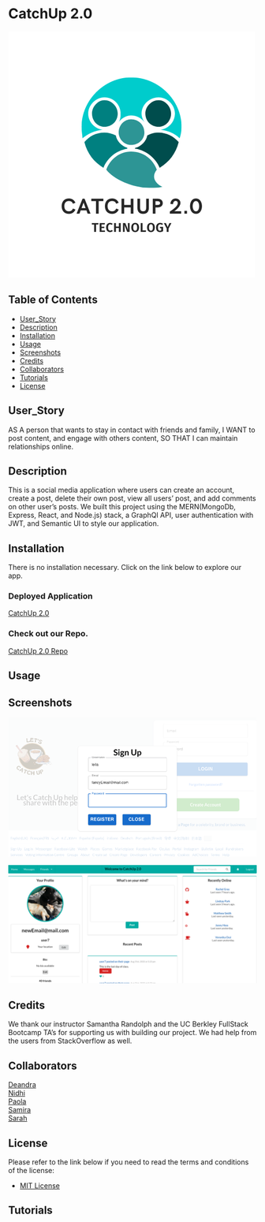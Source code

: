 # CatchUp 2.0

![CatchUpLogo](./client/public/images/screenShots/Catchup%202.0.png)

## Table of Contents

- [User_Story](#user_story)
- [Description](#description)
- [Installation](#installation)
- [Usage](#usage)
- [Screenshots](#screenshots)
- [Credits](#credits)
- [Collaborators](#collaborators)
- [Tutorials](#tutorials)
- [License](#license)

## User_Story

AS A person that wants to stay in contact with friends and family,
I WANT to post content, and engage with others content,
SO THAT I can maintain relationships online.

## Description

This is a social media application where users can create an account, create a post, delete their own post, view all users’ post, and add comments on other user’s posts. We built this project using the MERN(MongoDb, Express, React, and Node.js) stack, a GraphQl API, user authentication with JWT, and Semantic UI to style our application.

## Installation

There is no installation necessary. Click on the link below to explore our app.

### Deployed Application

[CatchUp 2.0]()

### Check out our Repo.

[CatchUp 2.0 Repo](https://github.com/smokhadar/catch-up2)

## Usage

## Screenshots

![signUp](./client/public/images/screenShots/login.png)

![Home](./client/public/images/screenShots/home.png)



## Credits

We thank our instructor Samantha Randolph and the UC Berkley FullStack Bootcamp TA’s for supporting us with building our project. We had help from the users from StackOverflow as well.

## Collaborators

[Deandra](https://github.com/ddiedrick)  
[Nidhi](https://github.com/shahnidhi20)  
[Paola](https://github.com/perfectblue0)  
[Samira](https://github.com/smokhadar)     
[Sarah](https://github.com/minutemin)

## License

Please refer to the link below if you need to read the terms and conditions of the license:
- [MIT License](https://opensource.org/licenses/MIT)

## Tutorials


